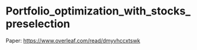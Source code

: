 # Portfolio_optimization_with_stocks_preselection

Paper: https://www.overleaf.com/read/dmyvhccxtswk
